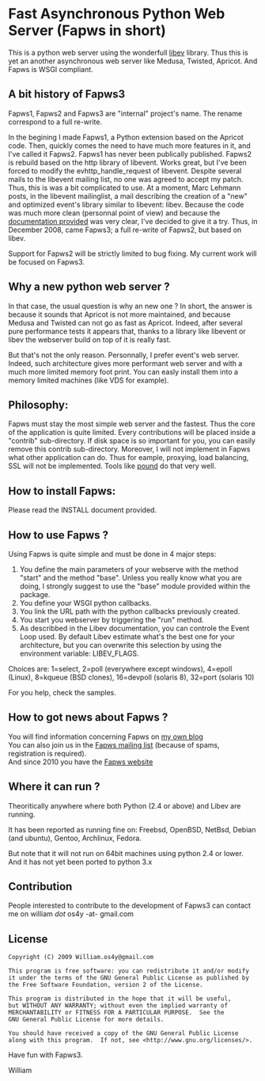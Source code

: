 Fast Asynchronous Python Web Server (Fapws in short)
====================================================

This is a python web server using the wonderfull [libev](http://software.schmorp.de/pkg/libev.html) library. Thus this is yet an another asynchronous web server like Medusa, Twisted, Apricot.
And Fapws is WSGI compliant.

A bit history of Fapws3 
------------------------
Fapws1, Fapws2 and Fapws3 are "internal" project's name. The rename correspond to a full re-write. 

In the begining I made Fapws1, a Python extension based on the Apricot code. Then, quickly comes the need to have much more features in it, and I've called it Fapws2. Fapws1 has never been publically published.
Fapws2 is rebuild based on the http library of libevent. Works great, but I've been forced to modify the evhttp_handle_request of libevent. Despite several mails to the libevent mailing list, no one was agreed to accept my patch. Thus, this is was a bit complicated to use. 
At a moment, Marc Lehmann posts, in the libevent mailinglist, a mail describing the creation of a "new" and optimized event's library similar to libevent: libev. Because the code was much more clean (personnal point of view) and because the [documentation provided](http://cvs.schmorp.de/libev/ev.pod) was very clear, I've decided to give it a try. Thus, in December 2008, came Fapws3; a full re-write of Fapws2, but based on libev.  

Support for Fapws2 will be strictly limited to bug fixing. My current work will be focused on Fapws3. 


Why a new python web server ?
-----------------------------
In that case, the usual question is why an new one ? In short, the answer is because it sounds that Apricot is not more maintained, and because Medusa and Twisted can not go as fast as Apricot. Indeed, after several pure performance tests it appears that, thanks to a library like libevent or libev the webserver build on top of it is really fast.

But that's not the only reason. Personnally, I prefer event's web server. Indeed, such architecture gives more performant web server and with a much more limited memory foot print. You can easly install them into a memory limited machines (like VDS for example).

Philosophy:
-----------
Fapws must stay the most simple web server and the fastest. Thus the core of the application is quite limited. Every contributions will be placed inside a "contrib" sub-directory. If disk space is so important for you, you can easily remove this contrib sub-directory. 
Moreover, I will not implement in Fapws what other application can do. Thus for eample, proxying, load balancing, SSL will not be implemented. Tools like [pound](http://www.apsis.ch/pound/) do that very well.

How to install Fapws:
---------------------
Please read the INSTALL document provided. 

How to use Fapws ?
------------------
Using Fapws is quite simple and must be done in 4 major steps:

1. You define the main parameters of your webserve with the method "start" and the method "base". Unless you really know what you 
   are doing, I strongly suggest to use the "base" module provided within the package.
2. You define your WSGI python callbacks. 
3. You link the URL path with the python callbacks previously created. 
4. You start you webserver by triggering the "run" method. 
5. As describbed in the Libev documentation, you can controle the Event Loop used. By default Libev estimate what's the best one 
   for your architecture, but you can overwrite this selection by using the environment variable: LIBEV_FLAGS.

Choices are: 1=select, 2=poll (everywhere except windows), 4=epoll (Linux), 8=kqueue (BSD clones), 16=devpoll (solaris 8), 32=port (solaris 10)

For you help, check the samples.

How to got news about Fapws ?
-----------------------------
You will find information concerning Fapws on [my own blog](http://william-os4y.livejournal.com/)    
You can also join us in the [Fapws mailing list](http://groups.google.com/group/fapws) (because of spams, registration is required).      
And since 2010 you have the [Fapws website](http://www.fapws.org/)      

Where it can run ?
------------------
Theoritically anywhere where both Python (2.4 or above) and Libev are running. 

It has been reported as running fine on: Freebsd, OpenBSD, NetBsd, Debian (and ubuntu), Gentoo, Archlinux, Fedora.

But note that it will not run on 64bit machines using python 2.4 or lower. 
And it has not yet been ported to python 3.x

Contribution
-------------
People interested to contribute to the development of Fapws3 can contact me on william _dot_ os4y -at- gmail.com


License
-------

    Copyright (C) 2009 William.os4y@gmail.com

    This program is free software: you can redistribute it and/or modify
    it under the terms of the GNU General Public License as published by
    the Free Software Foundation, version 2 of the License.

    This program is distributed in the hope that it will be useful,
    but WITHOUT ANY WARRANTY; without even the implied warranty of
    MERCHANTABILITY or FITNESS FOR A PARTICULAR PURPOSE.  See the
    GNU General Public License for more details.

    You should have received a copy of the GNU General Public License
    along with this program.  If not, see <http://www.gnu.org/licenses/>.



Have fun with Fapws3. 

William
